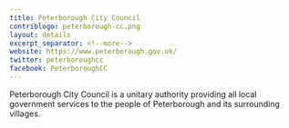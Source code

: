 ```yaml
---
title: Peterborough City Council
contriblogo: peterborough-cc.png
layout: details
excerpt_separator: <!--more-->
website: https://www.peterborough.gov.uk/
twitter: peterboroughcc
facebook: PeterboroughCC
---
```

Peterborough City Council is a unitary authority providing all local government services to the people of Peterborough and its surrounding villages.
<!--more-->
